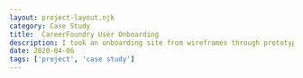 ```yaml
---
layout: project-layout.njk
category: Case Study
title:  CareerFoundry User Onboarding
description: I took an onboarding site from wireframes through prototyping and user testing, then I built it with one other developer
date: 2020-04-06
tags: ['project', 'case study']
---
```

